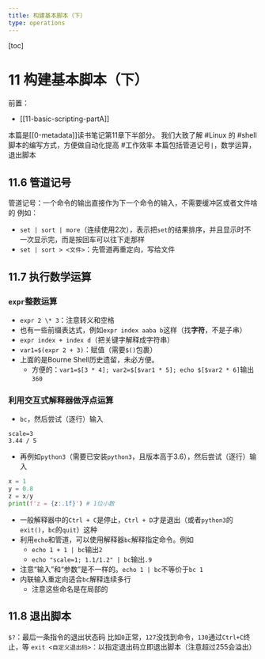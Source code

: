 ```yaml
---
title: 构建基本脚本（下）
type: operations
---
```


[toc]
# 11 构建基本脚本（下）
前置：
- [[11-basic-scripting-partA]]

本篇是[[0-metadata]]读书笔记第11章下半部分。
我们大致了解 #Linux 的 #shell 脚本的编写方式，方便做自动化提高 #工作效率
本篇包括管道记号`|`，数学运算，退出脚本
## 11.6 管道记号
管道记号：一个命令的输出直接作为下一个命令的输入，不需要缓冲区或者文件啥的
例如：
- `set | sort | more`（连续使用2次），表示把`set`的结果排序，并且显示时不一次显示完，而是按回车可以往下走那样
- `set | sort > <文件>`：先管道再重定向，写给文件
## 11.7 执行数学运算
### `expr`整数运算
- `expr 2 \* 3`：注意转义和空格
- 也有一些前缀表达式，例如`expr index aaba b`这样（找**字符**，不是子串）
- `expr index + index d`（把关键字解释成字符串）
- `var1=$(expr 2 + 3)`：赋值（需要`$()`包裹）
- 上面的是Bourne Shell历史遗留，未必方便。
  - 方便的：`var1=$[3 * 4]; var2=$[$var1 * 5]; echo $[$var2 * 6]`输出`360`
### 利用交互式解释器做浮点运算
- `bc`，然后尝试（逐行）输入
```bc
scale=3
3.44 / 5
```
- 再例如`python3`（需要已安装`python3`，且版本高于3.6），然后尝试（逐行）输入
```python
x = 1
y = 0.8
z = x/y
print(f'z = {z:.1f}') # 1位小数
```
- 一般解释器中的`Ctrl + C`是停止，`Ctrl + D`才是退出（或者`python3`的`exit()`，`bc`的`quit`）这种
- 利用`echo`和管道，可以使用解释器`bc`解释指定命令。例如
  - `echo 1 + 1 | bc`输出`2`
  - `echo "scale=1; 1.1/1.2" | bc`输出`.9`
- 注意“输入”和“参数”是不一样的。`echo 1 | bc`不等价于`bc 1`
- 内联输入重定向适合`bc`解释连续多行
  - 注意这些命名是在局部的
## 11.8 退出脚本
`$?`：最后一条指令的退出状态码
比如`0`正常，`127`没找到命令，`130`通过`Ctrl+C`终止，等
`exit <自定义退出码>`：以指定退出码立即退出脚本（注意超过255会溢出）